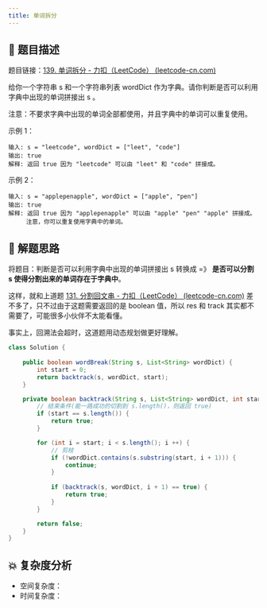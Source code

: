 ```yaml
---
title: 单词拆分
---
```


## 📃 题目描述

题目链接：[139. 单词拆分 - 力扣（LeetCode） (leetcode-cn.com)](https://leetcode-cn.com/problems/word-break/)

给你一个字符串 s 和一个字符串列表 wordDict 作为字典。请你判断是否可以利用字典中出现的单词拼接出 s 。

注意：不要求字典中出现的单词全部都使用，并且字典中的单词可以重复使用。

示例 1：

```
输入: s = "leetcode", wordDict = ["leet", "code"]
输出: true
解释: 返回 true 因为 "leetcode" 可以由 "leet" 和 "code" 拼接成。
```

示例 2：

```
输入: s = "applepenapple", wordDict = ["apple", "pen"]
输出: true
解释: 返回 true 因为 "applepenapple" 可以由 "apple" "pen" "apple" 拼接成。
     注意，你可以重复使用字典中的单词。
```

## 🔔 解题思路

将题目：判断是否可以利用字典中出现的单词拼接出 s 转换成 =》 **是否可以分割 s 使得分割出来的单词存在于字典中**。

这样，就和上道题 [131. 分割回文串 - 力扣（LeetCode） (leetcode-cn.com)](https://leetcode-cn.com/problems/palindrome-partitioning/) 差不多了，只不过由于这题需要返回的是 boolean 值，所以 res 和 track 其实都不需要了，可能很多小伙伴不太能看懂。

事实上，回溯法会超时，这道题用动态规划做更好理解。


```java
class Solution {
    
    public boolean wordBreak(String s, List<String> wordDict) {
        int start = 0;
        return backtrack(s, wordDict, start);
    }

    private boolean backtrack(String s, List<String> wordDict, int start) {
        // 结束条件(能一路成功的切割到 s.length()，则返回 true)
        if (start == s.length()) {
            return true;
        }

        for (int i = start; i < s.length(); i ++) {
            // 剪枝
            if (!wordDict.contains(s.substring(start, i + 1))) {
                continue;
            }
            
            if (backtrack(s, wordDict, i + 1) == true) {
                return true;
            }
        }

        return false;
    }
}
```

## 💥 复杂度分析

- 空间复杂度：
- 时间复杂度：

